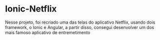 # Ionic-Netflix
Nesse projeto, foi recriado uma das telas do aplicativo Netflix, usando dois framework, o Ionic e Angular, a partir disso, consegui desenvolver um dos mais famoso aplicativo de entremetimento
